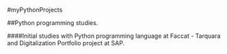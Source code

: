 #myPythonProjects </h1>

 ##Python programming studies.

####Initial studies with Python programming language at Faccat - Tarquara and Digitalization Portfolio project at SAP.

